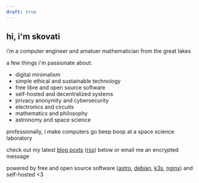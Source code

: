 ```yaml
---
draft: true
---
```


## hi, i'm skovati

i'm a computer engineer and amatuer mathematician from the great lakes

a few things i'm passionate about:
 - digital minimalism
 - simple ethical and sustainable technology
 - free libre and open source software
 - self-hosted and decentralized systems
 - privacy anonymity and cybersecurity
 - electronics and circuits
 - mathematics and philosophy
 - astronomy and space science

professionally, i make computers go beep boop at a space science laboratory

check out my latest [blog posts](/posts) ([rss](/rss.xml)) below or email me an encrypted message

powered by free and open source software ([astro](https://astro.build), [debian](https://www.debian.org), [k3s](https://k3s.io), [nginx](https://nginx.org)) and self-hosted <3
